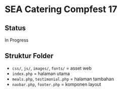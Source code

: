 # SEA Catering Compfest 17

## Status
In Progress

## Struktur Folder
- `css/`, `js/`, `images/`, `fonts/` = asset web
- `index.php` = halaman utama
- `meals.php`, `testimonial.php` = halaman tambahan
- `navbar.php`, `footer.php` = komponen layout
